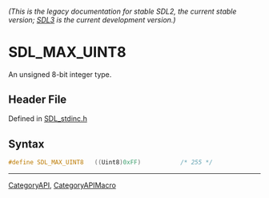 ###### (This is the legacy documentation for stable SDL2, the current stable version; [SDL3](https://wiki.libsdl.org/SDL3/) is the current development version.)
# SDL_MAX_UINT8

An unsigned 8-bit integer type.

## Header File

Defined in [SDL_stdinc.h](https://github.com/libsdl-org/SDL/blob/SDL2/include/SDL_stdinc.h)

## Syntax

```c
#define SDL_MAX_UINT8   ((Uint8)0xFF)           /* 255 */
```

----
[CategoryAPI](CategoryAPI), [CategoryAPIMacro](CategoryAPIMacro)

